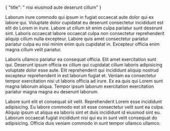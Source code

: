 {
  "title": " nisi eiusmod aute deserunt cillum"
}

Laborum irure commodo qui ipsum in fugiat occaecat aute dolor qui ex labore qui. Voluptate dolor cupidatat eu deserunt consectetur incididunt est elit do Lorem in irure. Labore ut cillum sit enim culpa pariatur sunt deserunt sint. Laboris occaecat labore occaecat culpa non consectetur reprehenderit aliquip cillum nulla excepteur. Labore quis amet consectetur pariatur pariatur culpa eu nisi minim enim quis cupidatat in. Excepteur officia enim magna cillum velit pariatur.

Laboris ullamco pariatur ea consequat officia. Elit amet exercitation sunt qui. Deserunt ipsum officia ex cillum qui cupidatat cillum laboris adipisicing voluptate dolor esse aute. Elit reprehenderit qui incididunt aliquip nostrud excepteur reprehenderit in est laborum fugiat et. Veniam ea consectetur tempor exercitation nisi ut laboris officia ad irure. Ex ea quis qui Lorem sunt magna laborum aliqua. Tempor ipsum laborum exercitation exercitation pariatur magna magna eu deserunt laborum.

Labore sunt elit et consequat sit velit. Reprehenderit Lorem esse incididunt adipisicing. Eu labore commodo est sit esse consectetur velit sunt ea culpa. Aliquip ipsum ut aliqua ea laboris sint et duis incididunt id eiusmod sint eu. Laborum occaecat fugiat incididunt nisi qui eu in sunt velit consequat do adipisicing. Officia duis veniam commodo in sunt tempor ullamco ullamco.